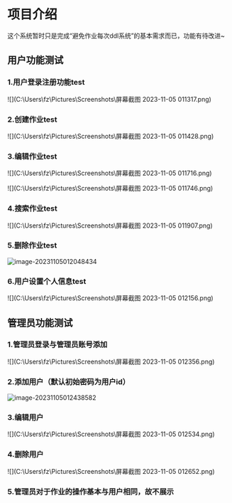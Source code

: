 # 项目介绍

这个系统暂时只是完成“避免作业每次ddl系统”的基本需求而已，功能有待改进~

## 用户功能测试

### 1.用户登录注册功能test

![](C:\Users\fz\Pictures\Screenshots\屏幕截图 2023-11-05 011317.png)

### 2.创建作业test

![](C:\Users\fz\Pictures\Screenshots\屏幕截图 2023-11-05 011428.png)

### 3.编辑作业test

![](C:\Users\fz\Pictures\Screenshots\屏幕截图 2023-11-05 011716.png)

![](C:\Users\fz\Pictures\Screenshots\屏幕截图 2023-11-05 011746.png)

### 4.搜索作业test



![](C:\Users\fz\Pictures\Screenshots\屏幕截图 2023-11-05 011907.png)

### 5.删除作业test

![image-20231105012048434](C:\Users\fz\AppData\Roaming\Typora\typora-user-images\image-20231105012048434.png)

### 6.用户设置个人信息test

![](C:\Users\fz\Pictures\Screenshots\屏幕截图 2023-11-05 012156.png)

## 管理员功能测试

### 1.管理员登录与管理员账号添加

![](C:\Users\fz\Pictures\Screenshots\屏幕截图 2023-11-05 012356.png)

### 2.添加用户（默认初始密码为用户id）

![image-20231105012438582](C:\Users\fz\AppData\Roaming\Typora\typora-user-images\image-20231105012438582.png)

### 3.编辑用户

![](C:\Users\fz\Pictures\Screenshots\屏幕截图 2023-11-05 012534.png)

### 4.删除用户

![](C:\Users\fz\Pictures\Screenshots\屏幕截图 2023-11-05 012652.png)

### 5.管理员对于作业的操作基本与用户相同，故不展示